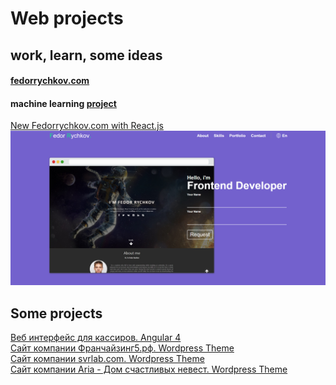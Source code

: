 # Web projects 
## work, learn, some ideas
#### [fedorrychkov.com](https://fedorrychkov.com/)
#### machine learning [project](https://github.com/Fedorrychkov/EmotionRecognition)

[New Fedorrychkov.com with React.js](https://github.com/Fedorrychkov/WebApps/internal/fedor/) ![new fedorrychkov.com](fbg.png)

## Some projects
[Веб интерфейс для кассиров. Angular 4](https://github.com/Fedorrychkov/WebApps/tree/master/MyWork/WebApps/game-cashier-web-ng) <br>
[Сайт компании Франчайзинг5.рф. Wordpress Theme](https://github.com/Fedorrychkov/WebApps/tree/master/MyWork/WebApps/franchising5-wordpress) <br>
[Сайт компании svrlab.com. Wordpress Theme](https://github.com/Fedorrychkov/WebApps/tree/master/MyWork/WebApps/svrlab-wordpress) <br>
[Сайт компании Aria - Дом счастливых невест. Wordpress Theme](https://github.com/Fedorrychkov/WebApps/tree/master/MyWork/WebApps/aria-wordpress) <br>